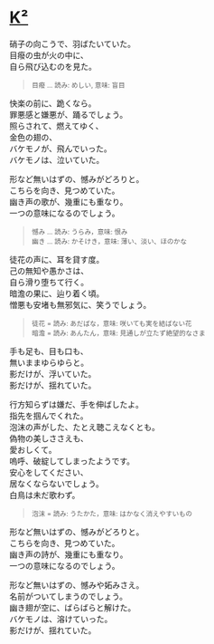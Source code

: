 # [K²](https://www.youtube.com/watch?v=hVLwitk9dc4&t=0s)

硝子の向こうで、羽ばたいていた。  
目癈の虫が火の中に、  
自ら飛び込むのを見た。

> <sub>目癈 ... 読み: めしい, 意味: 盲目</sub>

快楽の前に、跪くなら。  
罪悪感と嫌悪が、踊るでしょう。  
照らされて、燃えてゆく、  
金色の翅の、  
バケモノが、飛んでいった。  
バケモノは、泣いていた。

形など無いはずの、憾みがどろりと。  
こちらを向き、見つめていた。  
幽き声の歌が、幾重にも重なり。  
一つの意味になるのでしょう。

> <sub>憾み ... 読み: うらみ，意味: 恨み</sub>  
> <sub>幽き ... 読み: かそけき，意味: 薄い、淡い、ほのかな</sub>

徒花の声に、耳を貸す度。  
己の無知や愚かさは、  
自ら滑り堕ちて行く。  
暗澹の果に、辿り着く頃。  
憎悪も安堵も無邪気に、笑うでしょう。

> <sub>徒花 = 読み: あだばな，意味: 咲いても実を結ばない花</sub>  
> <sub>暗澹 = 読み: あんたん，意味: 見通しが立たず絶望的なさま</sub>

手も足も、目も口も、  
無いままゆらゆらと。  
影だけが、浮いていた。  
影だけが、揺れていた。

行方知らずは嫌だ、手を伸ばしたよ。  
指先を掴んでくれた。  
泡沫の声がした、たとえ聴こえなくとも。  
偽物の美しささえも、  
愛おしくて。  
嗚呼、破綻してしまったようです。  
安心をしてください、  
居なくならないでしょう。  
白鳥は未だ歌わず。

> <sub>泡沫 = 読み: うたかた，意味: はかなく消えやすいもの</sub>

形など無いはずの、憾みがどろりと。  
こちらを向き、見つめていた。  
幽き声の詩が、幾重にも重なり。  
一つの意味になるのでしょう。

形など無いはずの、憾みや妬みさえ。  
名前がついてしまうのでしょう。  
幽き翅が空に、ばらばらと解けた。  
バケモノは、溶けていった。  
影だけが、揺れていた。
